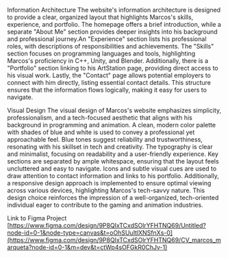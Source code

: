 Information Architecture
The website's information architecture is designed to provide a clear, organized layout that highlights Marcos's skills, experience, and portfolio.
The homepage offers a brief introduction, while a separate "About Me" section provides deeper insights into his background and professional journey.An "Experience" section lists his professional roles,
with descriptions of responsibilities and achievements. The "Skills" section focuses on programming languages and tools, highlighting Marcos's proficiency in C++, Unity, and Blender. Additionally,
there is a "Portfolio" section linking to his ArtStation page, providing direct access to his visual work. Lastly, the "Contact" page allows potential employers to connect with him directly, listing essential
contact details. This structure ensures that the information flows logically, making it easy for users to navigate.

Visual Design
The visual design of Marcos's website emphasizes simplicity, professionalism, and a tech-focused aesthetic that aligns with his background in programming and animation.
A clean, modern color palette with shades of blue and white is used to convey a professional yet approachable feel. Blue tones suggest reliability and trustworthiness, resonating with his skillset in tech and 
creativity. The typography is clear and minimalist, focusing on readability and a user-friendly experience. Key sections are separated by ample whitespace, ensuring that the layout feels uncluttered and easy to
navigate. Icons and subtle visual cues are used to draw attention to contact information and links to his portfolio. Additionally, a responsive design approach is implemented to ensure optimal viewing across
various devices, highlighting Marcos's tech-savvy nature. This design choice reinforces the impression of a well-organized, tech-oriented individual eager to contribute to the gaming and animation industries.

Link to Figma Project
[https://www.figma.com/design/9P8QIxTCxdSOlrYFHTNQ69/Untitled?node-id=0-1&node-type=canvas&t=oOhSUuItlXNSfnXs-0](https://www.figma.com/design/9P8QIxTCxdSOlrYFHTNQ69/CV_marcos_marqueta?node-id=0-1&m=dev&t=ctWp4sOFGkR0ChJv-1)
